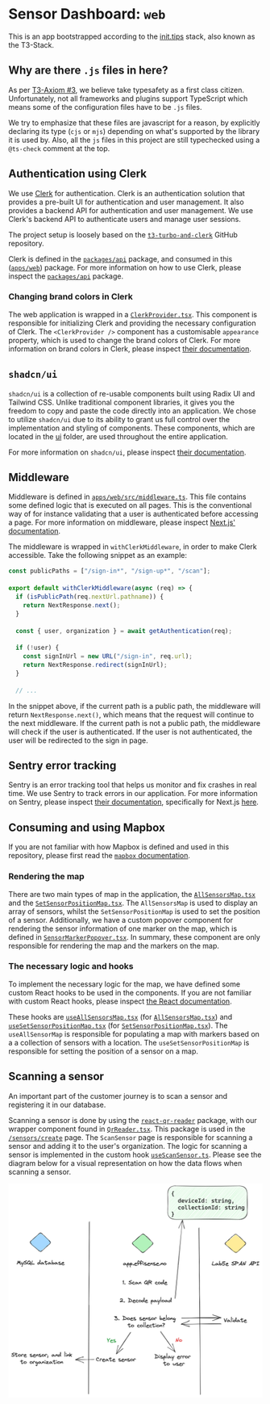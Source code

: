 # Sensor Dashboard: `web`

This is an app bootstrapped according to the [init.tips](https://init.tips) stack, also known as the T3-Stack.

## Why are there `.js` files in here?

As per [T3-Axiom #3](https://github.com/t3-oss/create-t3-app/tree/next#3-typesafety-isnt-optional), we believe take typesafety as a first class citizen. Unfortunately, not all frameworks and plugins support TypeScript which means some of the configuration files have to be `.js` files.

We try to emphasize that these files are javascript for a reason, by explicitly declaring its type (`cjs` or `mjs`) depending on what's supported by the library it is used by. Also, all the `js` files in this project are still typechecked using a `@ts-check` comment at the top.

## Authentication using Clerk

We use [Clerk](https://clerk.dev) for authentication. Clerk is an authentication solution that provides a pre-built UI for authentication and user management. It also provides a backend API for authentication and user management. We use Clerk's backend API to authenticate users and manage user sessions.

The project setup is loosely based on the [`t3-turbo-and-clerk`](https://github.com/clerkinc/t3-turbo-and-clerk) GitHub repository.

Clerk is defined in the [`packages/api`](/packages/api) package, and consumed in this ([`apps/web`](/apps/web)) package. For more information on how to use Clerk, please inspect the [`packages/api`](/packages/api) package.

### Changing brand colors in Clerk

The web application is wrapped in a [`ClerkProvider.tsx`](/apps/web/src/ui/providers/ClerkProvider.tsx). This component is responsible for initializing Clerk and providing the necessary configuration of Clerk. The `<ClerkProvider />` component has a customisable `appearance` property, which is used to change the brand colors of Clerk. For more information on brand colors in Clerk, please inspect [their documentation](https://clerk.com/docs/component-customization/appearance-prop).

## `shadcn/ui`

`shadcn/ui` is a collection of re-usable components built using Radix UI and Tailwind CSS. Unlike traditional component libraries, it gives you the freedom to copy and paste the code directly into an application. We chose to utilize `shadcn/ui` due to its ability to grant us full control over the implementation and styling of components. These components, which are located in the [ui](/apps/web/src/ui/) folder, are used throughout the entire application.

For more information on `shadcn/ui`, please inspect [their documentation](https://ui.shadcn.com/).

## Middleware

Middleware is defined in [`apps/web/src/middleware.ts`](/apps/web/src/middleware.ts). This file contains some defined logic that is executed on all pages. This is the conventional way of for instance validating that a user is authenticated before accessing a page. For more information on middleware, please inspect [Next.js' documentation](https://nextjs.org/docs/pages/building-your-application/routing/middleware).

The middleware is wrapped in `withClerkMiddleware`, in order to make Clerk accessible. Take the following snippet as an example:

```ts
const publicPaths = ["/sign-in*", "/sign-up*", "/scan"];

export default withClerkMiddleware(async (req) => {
  if (isPublicPath(req.nextUrl.pathname)) {
    return NextResponse.next();
  }

  const { user, organization } = await getAuthentication(req);

  if (!user) {
    const signInUrl = new URL("/sign-in", req.url);
    return NextResponse.redirect(signInUrl);
  }

  // ...
```

In the snippet above, if the current path is a public path, the middleware will return `NextResponse.next()`, which means that the request will continue to the next middleware. If the current path is not a public path, the middleware will check if the user is authenticated. If the user is not authenticated, the user will be redirected to the sign in page.

## Sentry error tracking

Sentry is an error tracking tool that helps us monitor and fix crashes in real time. We use Sentry to track errors in our application. For more information on Sentry, please inspect [their documentation](https://docs.sentry.io/), specifically for Next.js [here](https://docs.sentry.io/platforms/javascript/guides/nextjs/).

## Consuming and using Mapbox

If you are not familiar with how Mapbox is defined and used in this repository, please first read the [`mapbox` documentation](/packages/mapbox).

### Rendering the map

There are two main types of map in the application, the [`AllSensorsMap.tsx`](/apps/web/src/ui/map/AllSensorsMap.tsx) and the [`SetSensorPositionMap.tsx`](/apps/web/src/ui/map/SetSensorPositionMap.tsx). The `AllSensorsMap` is used to display an array of sensors, whilst the `SetSensorPositionMap` is used to set the position of a sensor. Additionally, we have a custom popover component for rendering the sensor information of one marker on the map, which is defined in [`SensorMarkerPopover.tsx`](/apps/web/src/ui/map/SensorMarkerPopover.tsx). In summary, these component are only responsible for rendering the map and the markers on the map.

### The necessary logic and hooks

To implement the necessary logic for the map, we have defined some custom React hooks to be used in the components. If you are not familiar with custom React hooks, please inspect [the React documentation](https://react.dev/learn/reusing-logic-with-custom-hooks).

These hooks are [`useAllSensorsMap.tsx`](/apps/web/src/hooks/map/useAllSensorsMap.tsx) (for [`AllSensorsMap.tsx`](/apps/web/src/ui/map/AllSensorsMap.tsx)) and [`useSetSensorPositionMap.tsx`](/apps/web/src/hooks/map/useSetSensorPositionMap.tsx) (for [`SetSensorPositionMap.tsx`](/apps/web/src/ui/map/SetSensorPositionMap.tsx)). The `useAllSensorMap` is responsible for populating a map with markers based on a a collection of sensors with a location. The `useSetSensorPositionMap` is responsible for setting the position of a sensor on a map.

## Scanning a sensor

An important part of the customer journey is to scan a sensor and registering it in our database.

Scanning a sensor is done by using the [`react-qr-reader`](https://github.com/JodusNodus/react-qr-reader) package, with our wrapper component found in [`QrReader.tsx`](/apps/web/src/ui/QrReader.tsx). This package is used in the [`/sensors/create`](/apps/web/src/pages/sensors/create.tsx) page. The `ScanSensor` page is responsible for scanning a sensor and adding it to the user's organization. The logic for scanning a sensor is implemented in the custom hook [`useScanSensor.ts`](/apps/web/src/hooks/useScanSensor.ts). Please see the diagram below for a visual representation on how the data flows when scanning a sensor.

![Data flow diagram for scanning a sensor](/assets/scan-sensor-data-flow.png)
